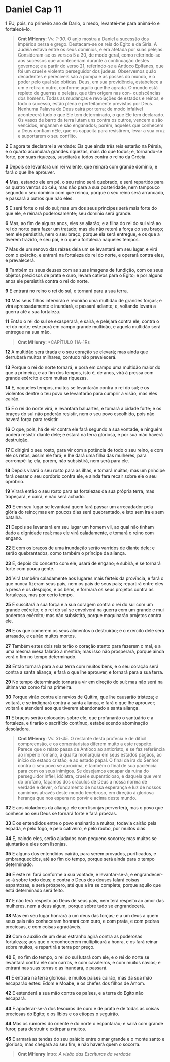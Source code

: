 # Daniel Cap 11

**1** 	EU, pois, no primeiro ano de Dario, o medo, levantei-me para animá-lo e fortalecê-lo.

> **Cmt MHenry**: *Vv. 1-30.* O anjo mostra a Daniel a sucessão dos impérios persa e grego. Destacam-se os reis do Egito e da Síria. A Judéia estava entre os seus domínios, e era afetada por suas pelejas. Consideram-se os versos 5 a 30, de modo geral, como referindo-se aos sucessos que aconte­ceriam durante a continuação destes governos; e a partir do verso 21, referindo-se a Antíoco Epífanes, que foi um cruel e violento perseguidor dos judeus. Observemos quão decadentes e perecíveis são a pompa e as posses do mundo, e o poder pelo qual são obtidas. Deus, em sua providência, estabelece a um e retira o outro, conforme aquilo que lhe agrada. O mundo está repleto de guerras e pelejas, que têm origem nas con- cupiscências dos homens. Todas as mudanças e revoluções de estados e reinos, e todo o sucesso, estão plena e perfeitamente previstos por Deus. Nenhuma Palavra de Deus cairá por terra; de modo infalível acontecerá tudo o que Ele tem determinado, o que Ele tem declarado. Os vasos de barro da terra lutam uns contra os outros, vencem e são vencidos, enganam e são engana­dos; porém, aqueles que conhecem a Deus confiam nEle, que os capacita para resistirem, levar a sua cruz e suportarem o seu conflito.

**2** 	E agora te declararei a verdade: Eis que ainda três reis estarão na Pérsia, e o quarto acumulará grandes riquezas, mais do que todos; e, tornando-se forte, por suas riquezas, suscitará a todos contra o reino da Grécia.

**3** 	Depois se levantará um rei valente, que reinará com grande domínio, e fará o que lhe aprouver.

**4** 	Mas, estando ele em pé, o seu reino será quebrado, e será repartido para os quatro ventos do céu; mas não para a sua posteridade, nem tampouco segundo o seu domínio com que reinou, porque o seu reino será arrancado, e passará a outros que não eles.

**5** 	E será forte o rei do sul; mas um dos seus príncipes será mais forte do que ele, e reinará poderosamente; seu domínio será grande.

**6** 	Mas, ao fim de alguns anos, eles se aliarão; e a filha do rei do sul virá ao rei do norte para fazer um tratado; mas ela não reterá a força do seu braço; nem ele persistirá, nem o seu braço, porque ela será entregue, e os que a tiverem trazido, e seu pai, e o que a fortalecia naqueles tempos.

**7** 	Mas de um renovo das raízes dela um se levantará em seu lugar, e virá com o exército, e entrará na fortaleza do rei do norte, e operará contra eles, e prevalecerá.

**8** 	Também os seus deuses com as suas imagens de fundição, com os seus objetos preciosos de prata e ouro, levará cativos para o Egito; e por alguns anos ele persistirá contra o rei do norte.

**9** 	E entrará no reino o rei do sul, e tornará para a sua terra.

**10** 	Mas seus filhos intervirão e reunirão uma multidão de grandes forças; e virá apressadamente e inundará, e passará adiante; e, voltando levará a guerra até a sua fortaleza.

**11** 	Então o rei do sul se exasperará, e sairá, e pelejará contra ele, contra o rei do norte; este porá em campo grande multidão, e aquela multidão será entregue na sua mão.

> **Cmt MHenry**: *CAPÍTULO 11A-1Rs

**12** 	A multidão será tirada e o seu coração se elevará; mas ainda que derrubará muitos milhares, contudo não prevalecerá.

**13** 	Porque o rei do norte tornará, e porá em campo uma multidão maior do que a primeira, e ao fim dos tempos, isto é, de anos, virá à pressa com grande exército e com muitas riquezas.

**14** 	E, naqueles tempos, muitos se levantarão contra o rei do sul; e os violentos dentre o teu povo se levantarão para cumprir a visão, mas eles cairão.

**15** 	E o rei do norte virá, e levantará baluartes, e tomará a cidade forte; e os braços do sul não poderão resistir, nem o seu povo escolhido, pois não haverá força para resistir.

**16** 	O que, pois, há de vir contra ele fará segundo a sua vontade, e ninguém poderá resistir diante dele; e estará na terra gloriosa, e por sua mão haverá destruição.

**17** 	E dirigirá o seu rosto, para vir com a potência de todo o seu reino, e com ele os retos, assim ele fará; e lhe dará uma filha das mulheres, para corrompê-la; ela, porém, não subsistirá, nem será para ele.

**18** 	Depois virará o seu rosto para as ilhas, e tomará muitas; mas um príncipe fará cessar o seu opróbrio contra ele, e ainda fará recair sobre ele o seu opróbrio.

**19** 	Virará então o seu rosto para as fortalezas da sua própria terra, mas tropeçará, e cairá, e não será achado.

**20** 	E em seu lugar se levantará quem fará passar um arrecadador pela glória do reino; mas em poucos dias será quebrantado, e isto sem ira e sem batalha.

**21** 	Depois se levantará em seu lugar um homem vil, ao qual não tinham dado a dignidade real; mas ele virá caladamente, e tomará o reino com engano.

**22** 	E com os braços de uma inundação serão varridos de diante dele; e serão quebrantados, como também o príncipe da aliança.

**23** 	E, depois do concerto com ele, usará de engano; e subirá, e se tornará forte com pouca gente.

**24** 	Virá também caladamente aos lugares mais férteis da província, e fará o que nunca fizeram seus pais, nem os pais de seus pais; repartirá entre eles a presa e os despojos, e os bens, e formará os seus projetos contra as fortalezas, mas por certo tempo.

**25** 	E suscitará a sua força e a sua coragem contra o rei do sul com um grande exército; e o rei do sul se envolverá na guerra com um grande e mui poderoso exército; mas não subsistirá, porque maquinarão projetos contra ele.

**26** 	E os que comerem os seus alimentos o destruirão; e o exército dele será arrasado, e cairão muitos mortos.

**27** 	Também estes dois reis terão o coração atento para fazerem o mal, e a uma mesma mesa falarão a mentira; mas isso não prosperará, porque ainda verá o fim no tempo determinado.

**28** 	Então tornará para a sua terra com muitos bens, e o seu coração será contra a santa aliança; e fará o que lhe aprouver, e tornará para a sua terra.

**29** 	No tempo determinado tornará a vir em direção do sul; mas não será na última vez como foi na primeira.

**30** 	Porque virão contra ele navios de Quitim, que lhe causarão tristeza; e voltará, e se indignará contra a santa aliança, e fará o que lhe aprouver; voltará e atenderá aos que tiverem abandonado a santa aliança.

**31** 	E braços serão colocados sobre ele, que profanarão o santuário e a fortaleza, e tirarão o sacrifício contínuo, estabelecendo abominação desoladora.

> **Cmt MHenry**: *Vv. 31-45.* O restante desta profecia é de difícil compreensão, e os comentaristas diferem muito a este respeito. Parece que o relato passa de Antíoco ao anticristo, e se faz referência ao império romano, à quarta monarquia em seus estados pagãos, ao início do estado cristão, e ao estado papal. O final da ira do Senhor contra o seu povo se aproxima, e também o final de sua paciência para com os seus inimigos. Se desejamos escapar da ruína do perseguidor infiel, idólatra, cruel e supersticioso, e daquela que vem do profano, façamos dos oráculos de Deus a nossa norma de verdade e dever, o fundamento de nossa esperança e luz de nossos caminhos através deste mundo tenebroso, em direção à gloriosa herança que nos espera no porvir e acima deste mundo.

**32** 	E aos violadores da aliança ele com lisonjas perverterá, mas o povo que conhece ao seu Deus se tornará forte e fará proezas.

**33** 	E os entendidos entre o povo ensinarão a muitos; todavia cairão pela espada, e pelo fogo, e pelo cativeiro, e pelo roubo, por muitos dias.

**34** 	E, caindo eles, serão ajudados com pequeno socorro; mas muitos se ajuntarão a eles com lisonjas.

**35** 	E alguns dos entendidos cairão, para serem provados, purificados, e embranquecidos, até ao fim do tempo, porque será ainda para o tempo determinado.

**36** 	E este rei fará conforme a sua vontade, e levantar-se-á, e engrandecer-se-á sobre todo deus; e contra o Deus dos deuses falará coisas espantosas, e será próspero, até que a ira se complete; porque aquilo que está determinado será feito.

**37** 	E não terá respeito ao Deus de seus pais, nem terá respeito ao amor das mulheres, nem a deus algum, porque sobre tudo se engrandecerá.

**38** 	Mas em seu lugar honrará a um deus das forças; e a um deus a quem seus pais não conheceram honrará com ouro, e com prata, e com pedras preciosas, e com coisas agradáveis.

**39** 	Com o auxílio de um deus estranho agirá contra as poderosas fortalezas; aos que o reconhecerem multiplicará a honra, e os fará reinar sobre muitos, e repartirá a terra por preço.

**40** 	E, no fim do tempo, o rei do sul lutará com ele, e o rei do norte se levantará contra ele com carros, e com cavaleiros, e com muitos navios; e entrará nas suas terras e as inundará, e passará.

**41** 	E entrará na terra gloriosa, e muitos países cairão, mas da sua mão escaparão estes: Edom e Moabe, e os chefes dos filhos de Amom.

**42** 	E estenderá a sua mão contra os países, e a terra do Egito não escapará.

**43** 	E apoderar-se-á dos tesouros de ouro e de prata e de todas as coisas preciosas do Egito; e os líbios e os etíopes o seguirão.

**44** 	Mas os rumores do oriente e do norte o espantarão; e sairá com grande furor, para destruir e extirpar a muitos.

**45** 	E armará as tendas do seu palácio entre o mar grande e o monte santo e glorioso; mas chegará ao seu fim, e não haverá quem o socorra.


> **Cmt MHenry** Intro: *A visão das Escrituras da verdade*